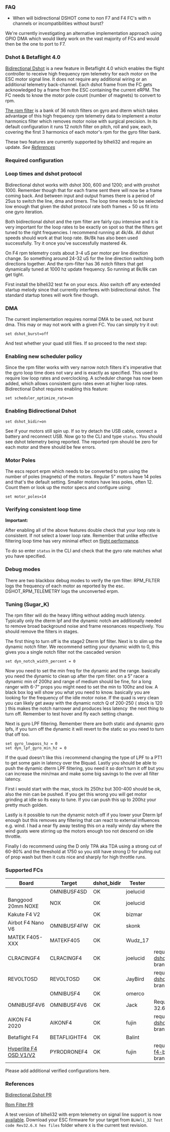 ### FAQ

- When will bidirectional DSHOT come to non F7 and F4 FC's with n channels or incompatibilities without burst?

We're currently investigating an alternative implementation approach using GPIO DMA which would likely work on the vast majority of FCs and would then be the one to port to F7.

### Dshot & Betaflight 4.0

[Bidirectional Dshot](https://github.com/betaflight/betaflight/pull/7264) is a new feature in Betaflight 4.0 which enables the flight controller to receive high frequency rpm telemetry for each motor on the ESC motor signal line. It does not require any additional wiring or an additional telemetry back-channel. Each dshot frame from the FC gets acknowledged by a frame from the ESC containing the current eRPM. The FC needs to know the motor pole count (number of magnets) to convert to rpm.

[The rpm filter](https://github.com/betaflight/betaflight/pull/7271) is a bank of 36 notch filters on gyro and dterm which takes advantage of this high frequency rpm telemetry data to implement a motor harmonics filter which removes motor noise with surgical precision. In its default configuration it runs 12 notch filter on pitch, roll and yaw, each, covering the first 3 harmonics of each motor's rpm for the gyro filter bank.

These two features are currently supported by blheli32 and require an update. _See [References](#References)_

### Required configuration

### Loop times and dshot protocol

Bidirectional dshot works with dshot 300, 600 and 1200; and with proshot 1000. Remember though that for each frame sent there will now be a frame coming back. And between input and output frames there is a period of 25us to switch the line, dma and timers. The loop time needs to be selected low enough that given the dshot protocol rate both frames + 50 us fit into one gyro iteration. 

Both bidirectional dshot and the rpm filter are fairly cpu intensive and it is very important for the loop rates to be exactly on spot so that the filters get tuned to the right frequencies. I recommend running at 4k/4k. All dshot speeds should work at that loop rate. 8k/8k has also been used successfully. Try it once you've successfully mastered 4k.

On F4 rpm telemetry costs about 3-4 uS per motor per line direction change. So something around 24-32 uS for the line direction switching both directions together. And the rpm-filter has 36 notch filters that get dynamically tuned at 1000 hz update frequency. So running at 8k/8k can get tight.

First install the blheli32 test fw on your escs. Also switch off any extended startup melody since that currently interferes with bidirectional dshot. The standard startup tones will work fine though.

### DMA

The current implementation requires normal DMA to be used, not burst dma. This may or may not work with a given FC. You can simply try it out:

``set dshot_burst=off``

And test whether your quad still flies. If so proceed to the next step:

### Enabling new scheduler policy

Since the rpm filter works with very narrow notch filters it's imperative that the gyro loop time does not vary and is exactly as specified. This used to require low loop rates and overclocking. A scheduler change has now been added, which allows consistent gyro rates even at higher loop rates. Bidirectional Dshot requires enabling this feature:

``set scheduler_optimize_rate=on``

### Enabling Bidirectional Dshot

``set dshot_bidir=on``

See if your motors still spin up. If so try detach the USB cable, connect a battery and reconnect USB. Now go to the CLI and type ``status``. You should see dshot telemetry being reported. The reported rpm should be zero for each motor and there should be few errors.

### Motor Poles

The escs report erpm which needs to be converted to rpm using the number of poles (magnets) of the motors. Regular 5" motors have 14 poles and that's the default setting. Smaller motors have less poles, often 12. Count them or look up the motor specs and configure using:

``set motor_poles=14``

### Verifying consistent loop time

**Important:**

After enabling all of the above features double check that your loop rate is consistent. If not select a lower loop rate. Remember that unlike effective filtering loop time has very minimal effect on [flight performance](https://github.com/betaflight/betaflight/issues/7327).

To do so enter ``status`` in the CLI and check that the gyro rate matches what you have specified.

### Debug modes

There are two blackbox debug modes to verify the rpm filter: RPM_FILTER logs the frequency of each motor as reported by the esc. DSHOT_RPM_TELEMETRY logs the unconverted erpm.

### Tuning (Sugar_K)

The rpm filter will do the heavy lifting without adding much latency. Typically only the dterm lpf and the dynamic notch are additionally needed to remove broad background noise and frame resonances respectively. You should remove the filters in stages.

The first thing to turn off is the stage2 Dterm lpf filter. Next is to slim up the dynamic notch filter. We recommend setting your dynamic width to 0, this gives you a single notch filter not the cascaded version 
```
set dyn_notch_width_percent = 0
```
Now you need to set the min freq for the dynamic and the range. basically you need the dynamic to clean up after the rpm filter. on a 5” racer a dynamic min of 200hz and range of medium should be fine, for a long ranger with 6-7” props you might need to set the min to 100hz and low. A black box log will show you what you need to know. basically you are looking for the frequency of the idle motor noise. If the quad is very clean you can likely get away with the dynamic notch Q of 200-250 ( stock is 120 ) this makes the notch narrower and produces less latency 
the next thing to turn off. Remember to test hover and fly each setting change.

Next is gyro LPF filtering. Remember there are both static and dynamic gyro lpfs, if you turn off the dynamic it will revert to the static so you need to turn that off too. 
```
set gyro_lowpass_hz = 0
set dyn_lpf_gyro_min_hz = 0
```

If the quad doesn't like this i recommend changing the type of LPF to a PT1 to get some gain in latency over the Biquad. Lastly you should be able to push the dynamic dterm LPF filtering, you need it so don’t turn it off but you can increase the min/max and make some big savings to the over all filter latency.

First i would start with the max, stock its 250hz but 300-400 should be ok, also the min can be pushed. If you get this wrong you will get motor grinding at idle so its easy to tune. If you can push this up to 200hz your pretty much golden.

Lastly is it possible to run the dynamic notch off if you lower your Dterm lpf enough but this removes any filtering that can react to external influences e.g. wind. I had a near fly away testing this on a really windy day where the wind gusts were stirring up the motors enough too not descend on idle throttle.

Finally I do recommend using the D only TPA aka TDA using a strong cut of 60-80% and the threshold at 1750 so you still have strong D for pulling out of prop wash but then it cuts nice and sharply for high throttle runs.

### Supported FCs

| Board | Target | dshot_bidir | Tester | Notes |
|---|--|---|---|---|
|       | OMNIBUSF4SD | OK | joelucid |
| Banggood 20mm NOXE | NOX | OK | joelucid |
| Kakute F4 V2 | | OK | bizmar |
| Airbot F4 Nano V6 | OMNIBUSF4FW | OK | skonk |
| MATEK F405-XXX | MATEKF405 | OK | Wudz_17 |
| CLRACINGF4 | CLRACINGF4 | OK | joelucid | requires [dshot_bidir_newtargets](https://github.com/joelucid/betaflight/tree/dshot_bidir_newtargets) branch |
| REVOLTOSD | REVOLTOSD | OK | JayBird | requires [dshot_bidir_newtargets](https://github.com/joelucid/betaflight/tree/dshot_bidir_newtargets) branch |
| | OMNIBUSF4 | OK | omerco | |
|OMNIBUSF4V6| OMNIBUSF4V6 | OK | Jack | Requires ESC FW 32.6.2 |
| AIKON F4 2020 | AIKONF4 | OK | fujin | requires [dshot_bidir_newtargets](https://github.com/joelucid/betaflight/tree/dshot_bidir_newtargets) branch |
| Betaflight F4 | BETAFLIGHTF4 | OK | Balint | |
| [Hyperlite F4 OSD V1/V2](https://pyrodrone.com/products/hyperlite-f4-osd) | PYRODRONEF4 | OK | fujin | requires [pyrodrone-f4-bidir-support](https://github.com/fujin/betaflight/tree/pyrodronef4-bidir-support) branch |

Please add additional verified configurations here.

### References

[Bidirectional Dshot PR](https://github.com/betaflight/betaflight/pull/7264)

[Rpm Filter PR](https://github.com/betaflight/betaflight/pull/7271)

A test version of blheli32 with erpm telemetry on signal line support is now [available](https://github.com/bitdump/BLHeli/tree/master/BLHeli_32%20ARM). Download your ESC firmware for your target from `BLHeli_32 Test code Rev32.6.X hex files` folder where `X` is the current test revision.